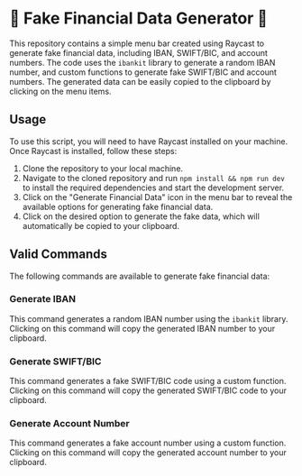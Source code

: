# 🏦 Fake Financial Data Generator 🏦

This repository contains a simple menu bar created using Raycast to generate fake financial data, including IBAN, SWIFT/BIC, and account numbers. The code uses the `ibankit` library to generate a random IBAN number, and custom functions to generate fake SWIFT/BIC and account numbers. The generated data can be easily copied to the clipboard by clicking on the menu items.

## Usage

To use this script, you will need to have Raycast installed on your machine. Once Raycast is installed, follow these steps:

1.  Clone the repository to your local machine.
2.  Navigate to the cloned repository and run `npm install && npm run dev` to install the required dependencies and start the development server.
3.  Click on the "Generate Financial Data" icon in the menu bar to reveal the available options for generating fake financial data.
4.  Click on the desired option to generate the fake data, which will automatically be copied to your clipboard.

## Valid Commands

The following commands are available to generate fake financial data:

### Generate IBAN

This command generates a random IBAN number using the `ibankit` library. Clicking on this command will copy the generated IBAN number to your clipboard.

### Generate SWIFT/BIC

This command generates a fake SWIFT/BIC code using a custom function. Clicking on this command will copy the generated SWIFT/BIC code to your clipboard.

### Generate Account Number

This command generates a fake account number using a custom function. Clicking on this command will copy the generated account number to your clipboard.
